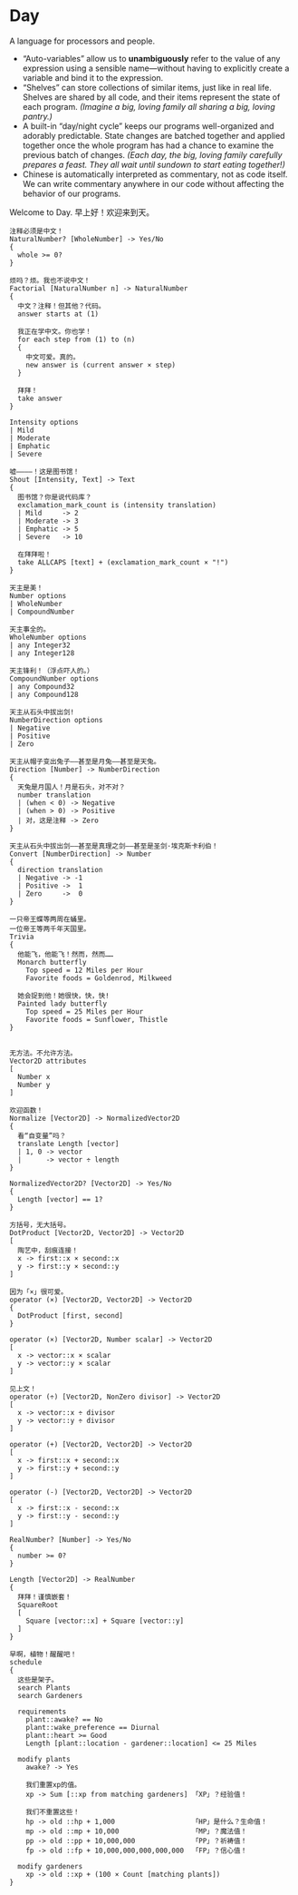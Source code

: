 Day 
======

A language for processors and people.

* “Auto-variables” allow us to **unambiguously** refer to the value of any expression using a sensible name—without having to explicitly create a variable and bind it to the expression.
* “Shelves” can store collections of similar items, just like in real life. Shelves are shared by all code, and their items represent the state of each program. _(Imagine a big, loving family all sharing a big, loving pantry.)_
* A built-in “day/night cycle” keeps our programs well-organized and adorably predictable. State changes are batched together and applied together once the whole program has had a chance to examine the previous batch of changes. _(Each day, the big, loving family carefully prepares a feast. They all wait until sundown to start eating together!)_
* Chinese is automatically interpreted as commentary, not as code itself. We can write commentary anywhere in our code without affecting the behavior of our programs.

Welcome to Day. 早上好！欢迎来到天。

```Day
注释必须是中文！
NaturalNumber? [WholeNumber] -> Yes/No
{
  whole >= 0?
}

烦吗？烦。我也不说中文！
Factorial [NaturalNumber n] -> NaturalNumber
{
  中文？注释！但其他？代码。
  answer starts at (1)

  我正在学中文。你也学！
  for each step from (1) to (n)
  {
    中文可爱。真的。
    new answer is (current answer × step)
  }

  拜拜！
  take answer
}

Intensity options
| Mild
| Moderate
| Emphatic
| Severe

嘘————！这是图书馆！
Shout [Intensity, Text] -> Text
{
  图书馆？你是说代码库？
  exclamation_mark_count is (intensity translation)
  | Mild     -> 2
  | Moderate -> 3
  | Emphatic -> 5
  | Severe   -> 10

  在拜拜啦！
  take ALLCAPS [text] + (exclamation_mark_count × "!")
}
```

```Day
天主是美！
Number options
| WholeNumber
| CompoundNumber

天主事全的。
WholeNumber options
| any Integer32
| any Integer128

天主锋利！（浮点吓人的。）
CompoundNumber options
| any Compound32
| any Compound128

天主从石头中拔出剑!
NumberDirection options
| Negative
| Positive
| Zero

天主从帽子变出兔子——甚至是月兔——甚至是天兔。
Direction [Number] -> NumberDirection
{
  天兔是月国人！月是石头，对不对？
  number translation
  | (when < 0) -> Negative
  | (when > 0) -> Positive
  | 对，这是注释 -> Zero
}

天主从石头中拔出剑——甚至是真理之剑——甚至是圣剑·埃克斯卡利伯！
Convert [NumberDirection] -> Number
{
  direction translation
  | Negative -> -1
  | Positive ->  1
  | Zero     ->  0
}
```

```Day
一只帝王蝶等两周在蛹里。
一位帝王等两千年天国里。
Trivia
{
  他能飞，他能飞！然而，然而……
  Monarch butterfly
    Top speed = 12 Miles per Hour
    Favorite foods = Goldenrod, Milkweed
      
  她会捉到他！她很快，快，快!
  Painted lady butterfly
    Top speed = 25 Miles per Hour
    Favorite foods = Sunflower, Thistle
}
```

```Day

无方法。不允许方法。
Vector2D attributes
[
  Number x
  Number y
]

欢迎函数！
Normalize [Vector2D] -> NormalizedVector2D
{
  看“自变量”吗？
  translate Length [vector]
  | 1, 0 -> vector
  |      -> vector ÷ length
}

NormalizedVector2D? [Vector2D] -> Yes/No
{
  Length [vector] == 1?
}

方括号，无大括号。
DotProduct [Vector2D, Vector2D] -> Vector2D
[
  陶艺中，刮痕连接！
  x -> first::x × second::x
  y -> first::y × second::y
]

因为「×」很可爱。
operator (×) [Vector2D, Vector2D] -> Vector2D
{
  DotProduct [first, second]
}

operator (×) [Vector2D, Number scalar] -> Vector2D
[
  x -> vector::x × scalar
  y -> vector::y × scalar
]

见上文！
operator (÷) [Vector2D, NonZero divisor] -> Vector2D
[
  x -> vector::x ÷ divisor
  y -> vector::y ÷ divisor
]

operator (+) [Vector2D, Vector2D] -> Vector2D
[
  x -> first::x + second::x
  y -> first::y + second::y
]

operator (-) [Vector2D, Vector2D] -> Vector2D
[
  x -> first::x - second::x
  y -> first::y - second::y
]

RealNumber? [Number] -> Yes/No
{
  number >= 0?
}

Length [Vector2D] -> RealNumber
{
  拜拜！谨慎嵌套！
  SquareRoot
  [
    Square [vector::x] + Square [vector::y]
  ]
}
```

```Day
早啊，植物！醒醒吧！
schedule
{
  这些是架子。
  search Plants
  search Gardeners
  
  requirements
    plant::awake? == No
    plant::wake_preference == Diurnal
    plant::heart >= Good
    Length [plant::location - gardener::location] <= 25 Miles
  
  modify plants
    awake? -> Yes
    
    我们重置xp的值。
    xp -> Sum [::xp from matching gardeners] 「XP」？经验值！
  
    我们不重置这些！
    hp -> old ::hp + 1,000                   「HP」是什么？生命值！
    mp -> old ::mp + 10,000                  「MP」？魔法值！
    pp -> old ::pp + 10,000,000              「PP」？祈祷值！
    fp -> old ::fp + 10,000,000,000,000,000  「FP」？信心值！
    
  modify gardeners
    xp -> old ::xp + (100 × Count [matching plants])
}
```
